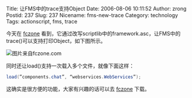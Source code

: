 Title: 让FMS中的trace支持Object
Date: 2006-08-06 10:11:52
Author: zrong
Postid: 237
Slug: 237
Nicename: fms-new-trace
Category: technology
Tags: actionscript, fms, trace

今天在 [fczone](http://fczone.com/?p=22) 看到，它通过改写scriptlib中的framework.asc，让FMS中的trace()可以支持打印Object，如下图所示。

![图片来自fczone.com](http://fczone.com/images/log.jpg)

同时还让load()支持一次载入多个文件，就像下面这样：

``` ActionScript
load(”components.chat”, “webservices.WebServices”);
```

这确实是很方便的功能，大家有兴趣的话可以去 [fczone](http://fczone.com/?p=22) 下载。

